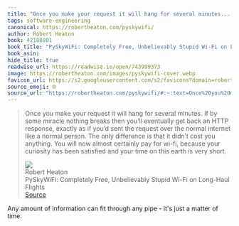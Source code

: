 ```yaml
---
title: "Once you make your request it will hang for several minutes...."
tags: software-engineering
canonical: https://robertheaton.com/pyskywifi/
author: Robert Heaton
book: 42188801
book_title: "PySkyWiFi: Completely Free, Unbelievably Stupid Wi-Fi on Long-Haul Flights"
book_asin: 
hide_title: true
readwise_url: https://readwise.io/open/743999373
image: https://robertheaton.com/images/pyskywifi-cover.webp
favicon_url: https://s2.googleusercontent.com/s2/favicons?domain=robertheaton.com
source_emoji: 🌐
source_url: "https://robertheaton.com/pyskywifi/#:~:text=Once%20you%20make,is%20very%20short."
---
```


> Once you make your request it will hang for several minutes. If by some miracle nothing breaks then you’ll eventually get back an HTTP response, exactly as if you’d sent the request over the normal internet like a normal person. The only difference is that it didn’t cost you anything. You will now almost certainly pay for wi-fi, because your curiosity has been satisfied and your time on this earth is very short.
> <div class="quoteback-footer"><div class="quoteback-avatar"><img class="mini-favicon" src="https://s2.googleusercontent.com/s2/favicons?domain=robertheaton.com"></div><div class="quoteback-metadata"><div class="metadata-inner"><span style="display:none">FROM:</span><div aria-label="Robert Heaton" class="quoteback-author"> Robert Heaton</div><div aria-label="PySkyWiFi: Completely Free, Unbelievably Stupid Wi-Fi on Long-Haul Flights" class="quoteback-title"> PySkyWiFi: Completely Free, Unbelievably Stupid Wi-Fi on Long-Haul Flights</div></div></div><div class="quoteback-backlink"><a target="_blank" aria-label="go to the full text of this quotation" rel="noopener" href="https://robertheaton.com/pyskywifi/#:~:text=Once%20you%20make,is%20very%20short." class="quoteback-arrow"> Source</a></div></div>

Any amount of information can fit through any pipe - it's just a matter of time.